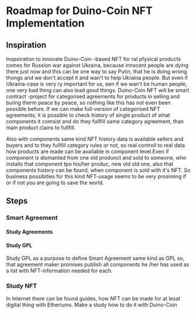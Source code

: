 # Roadmap for Duino-Coin NFT Implementation
## Inspiration
Inspoiration to innovate Duino-Coin -based NFT for ral pfysical products comes for Russion war against Ukraina, because innocent people are dying there just now and this can be one way to say Putin, that he is doing wrong thongs and we don't accept it and wan't to help Ukraina people. But even if Ukraina-case is very ry important for us, een if we wan't be human people, one very bad thing can also lead good things. Duino-Coin NFT will be smart contract -project for categorised agreements for products in selling and buiing therm peace by peace, so nothing like this has not even been possible before. If we can make full-version of categorised NFT agreements, it is possible to check history of single product of what components it comsist and do they fullfill same category agreement, than main product clains to fullfill.

Also with components same kind NFT history data is available sellers and buyers and to they fullfill category rules or not, so real controll to real data how products are made can be available in component level.Even if component is dismanted from one old produnct and sold to someone, who installs that component tpo his/her produc, new old old one, also that components history can be found, when component is sold with it's NFT. So business possibities for this kind NFT-usage seems to be very prosiming if or if not you are going to save the world.
 
## Steps
### Smart Agreement
#### Study Agreements
#### Study GPL
 Study GPL as a purpose to define Smart Agreement same kind as GPL so, that agreement maker promises publish all components  he /her has used as a list with NFT-information needed for each.
### Study NFT
 In Internet there can be found guides, how NFT can be made for at lesat digital thing with Etheriums. Make a study how to do it with Duino-Coin 
